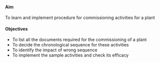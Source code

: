 #### Aim

To learn and implement procedure for commissioning activities for a plant

#### Objectives

-	To list all the documents required for the commissioning of a plant
-	To decide the chronological sequence for these activities
-	To identify the impact of wrong sequence
-	To implement the sample activities and check its efficacy


